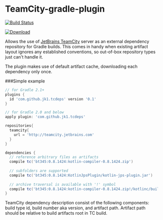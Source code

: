 TeamCity-gradle-plugin 
======================
[![Build Status](https://travis-ci.org/jk1/TeamCity-dependencies-gradle-plugin.png?branch=master)](https://travis-ci.org/jk1/TeamCity-dependencies-gradle-plugin)

[ ![Download](https://api.bintray.com/packages/eugenbox/maven/teamcity-dependencies-gradle-plugin/images/download.svg) ](https://bintray.com/eugenbox/maven/teamcity-dependencies-gradle-plugin/_latestVersion)

Allows the use of [JetBrains TeamCity](http://www.jetbrains.com/teamcity/) server as an external dependency repository for Gradle builds. This comes in handy when existing artifact layout ignores any established conventions, so out-of-box repository types just can't handle it.

The plugin makes use of default artifact cache, downloading each dependency only once.

###Simple example

```groovy
// for Gradle 2.1+
plugins {
  id 'com.github.jk1.tcdeps' version '0.1'
}

// for Gradle 2.0 and below
apply plugin: 'com.github.jk1.tcdeps'

repositories{
  teamcity{
    url = 'http://teamcity.jetbrains.com'
  }
}

dependencies {
  // reference arbitrary files as artifacts
  compile tc('bt345:0.8.1424:kotlin-compiler-0.8.1424.zip')
  
  // subfolders are supported
  compile tc('bt345:0.8.1424:KotlinJpsPlugin/kotlin-jps-plugin.jar')
  
  // archive traversal is available with '!' symbol
  compile tc('bt345:0.8.1424:kotlin-compiler-0.8.1424.zip!/kotlinc/build.txt')
}
```
TeamCity dependency description consist of the following components: build type id, build number aka version, and artifact path. Artifact path should be relative to build artifacts root in TC build. 
